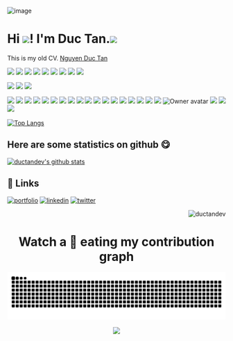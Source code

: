![image](https://github.com/ductandev/ductandev/assets/42485856/815bdff9-6b88-4bf9-9ad1-770bad3e33a3)

# Hi <img src="https://raw.githubusercontent.com/MartinHeinz/MartinHeinz/master/wave.gif" width="30px">! I'm Duc Tan.<img src="https://emoji.slack-edge.com/T0172CCPGUW/party-blob/d7253707fa13e9ee.gif" width="30"/>

This is my old CV. [Nguyen Duc Tan](https://drive.google.com/file/d/1jf5Ak9lYIM-zNI4I7qnHStE7kHygRLIj/view?usp=sharing)

![](https://img.shields.io/badge/C-00599C?style=for-the-badge&logo=c&logoColor=white)
![](https://img.shields.io/badge/Python-14354C?style=for-the-badge&logo=python&logoColor=white)
![](https://img.shields.io/badge/Qt-2C2B29?style=for-the-badge&logo=qt&logoColor=41cd52)
![](https://img.shields.io/badge/Jestson-2C2B29?style=for-the-badge&logo=nvidia&logoColor=41cd52)
![](https://img.shields.io/badge/raspberrypi-A22846?style=for-the-badge&logo=raspberrypi&logoColor=white)
![](https://img.shields.io/badge/opencv-EE0000?style=for-the-badge&logo=opencv&logoColor=white)
![](https://img.shields.io/badge/sqlite-003B57?style=for-the-badge&logo=sqlite&logoColor=white)
![](https://img.shields.io/badge/mqtt-660066?style=for-the-badge&logo=mqtt&logoColor=white)
![](https://img.shields.io/badge/tensorflow-FF6F00?style=for-the-badge&logo=tensorflow&logoColor=white)


![](https://img.shields.io/badge/Ubuntu-E95420?style=for-the-badge&logo=ubuntu&logoColor=white)
![](https://img.shields.io/badge/Windows-0078D6?style=for-the-badge&logo=windows&logoColor=white)
![](https://img.shields.io/badge/VS_Code-2C2B29?style=for-the-badge&logo=visualstudiocode&logoColor=007ACC)

![](https://img.shields.io/badge/HTML5-E34F26?style=for-the-badge&logo=html5&logoColor=white)
![](https://img.shields.io/badge/CSS3-1572B6?style=for-the-badge&logo=css3&logoColor=white)
![](https://img.shields.io/badge/Bootstrap-563D7C?style=for-the-badge&logo=bootstrap&logoColor=white)
![](https://img.shields.io/badge/Tailwind_CSS-2C2B29?style=for-the-badge&logo=tailwind-css&logoColor=38bdf8)
![](https://img.shields.io/badge/Sass-CC6699?style=for-the-badge&logo=sass&logoColor=white)
![](https://img.shields.io/badge/GitHub-100000?style=for-the-badge&logo=github&logoColor=white)
![](https://img.shields.io/badge/JavaScript-F7DF1E?style=for-the-badge&logo=javascript&logoColor=black)
![](https://img.shields.io/badge/ES6-F7DF1E?style=for-the-badge&logo=javascript&logoColor=black)
![](https://img.shields.io/badge/ReactJS-20232A?style=for-the-badge&logo=react&logoColor=61DAFB)
![](https://img.shields.io/badge/Redux-764ABC?style=for-the-badge&logo=redux&logoColor=white)
![](https://img.shields.io/badge/Typescript-3178C6?style=for-the-badge&logo=typescript&logoColor=white)
![](https://img.shields.io/badge/mysql-4479A1?style=for-the-badge&logo=mysql&logoColor=white)
![](https://img.shields.io/badge/mongodb-2C2B29?style=for-the-badge&logo=mongodb&logoColor=41cd52)
![](https://img.shields.io/badge/Express.js-404D59?style=for-the-badge)
![](https://img.shields.io/badge/Node.js-2C2B29?style=for-the-badge&logo=node.js&logoColor=41cd52)
![](https://img.shields.io/badge/graphql-2C2B29?style=for-the-badge&logo=graphql&logoColor=E10098)
![](https://img.shields.io/badge/NestJS-2C2B29?style=for-the-badge&logo=NestJS&logoColor=E0234E)
![](https://img.shields.io/badge/docker-2496ED?style=for-the-badge&logo=docker&logoColor=white)
<img class="avatar mr-2 d-none d-md-block" alt="Owner avatar" src="https://avatars.githubusercontent.com/u/9338635?s=48&amp;v=4" width="24" height="24">
![](https://img.shields.io/badge/pug-A86454?style=for-the-badge&logoColor=white)
![](https://img.shields.io/badge/digitalocean-0080FF?style=for-the-badge&logo=digitalocean&logoColor=white)
![](https://img.shields.io/badge/googlecloud-404D59?style=for-the-badge&logo=googlecloud&logoColor=white)

[![Top Langs](https://github-readme-stats.vercel.app/api/top-langs/?username=ductandev&layout=compact)](#)
## Here are some statistics on github 😋
[![ductandev's github stats](https://github-readme-stats.vercel.app/api?username=ductandev&show_icons=true&theme=default)](https://github.com/ductandev/)

## 🔗 Links
[![portfolio](https://img.shields.io/badge/my_portfolio-000?style=for-the-badge&logo=ko-fi&logoColor=white)]()
[![linkedin](https://img.shields.io/badge/linkedin-0A66C2?style=for-the-badge&logo=linkedin&logoColor=white)](https://www.linkedin.com/)
[![twitter](https://img.shields.io/badge/twitter-1DA1F2?style=for-the-badge&logo=twitter&logoColor=white)](https://twitter.com/)

<p align="right"> <img src="https://komarev.com/ghpvc/?username=ductandev&label=Profile%20views&color=0e75b6&style=flat" alt="ductandev" /> </p>

[website]: https://
[twitter]: https://twitter.com/ductandev
[linkedin]: https://

<h1 align = 'Center'>Watch a 🐍 eating my contribution graph</h1>
<p align="center">
  <picture>
    <source media="(prefers-color-scheme: dark)" srcset="https://github.com/ductandev/ductandev/blob/output/github-contribution-grid-snake-dark.svg">
    <source media="(prefers-color-scheme: light)" srcset="https://github.com/ductandev/ductandev/blob/output/github-contribution-grid-snake.svg">
    <img alt="github contribution grid snake animation" src="https://github.com/ductandev/ductandev/blob/output/github-contribution-grid-snake.svg">
  </picture>
</p>



<p align="center">
    <img src="https://github.githubassets.com/images/mona-loading-default.gif" width="50"/>
</p>
